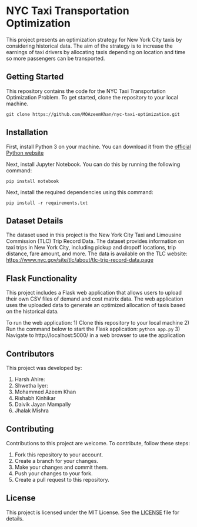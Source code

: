 # NYC Taxi Transportation Optimization

This project presents an optimization strategy for New York City taxis by considering historical data. The aim of the strategy is to increase the earnings of taxi drivers by allocating taxis depending on location and time so more passengers can be transported.

## Getting Started

This repository contains the code for the NYC Taxi Transportation Optimization Problem. To get started, clone the repository to your local machine.
```
git clone https://github.com/MOAzeemKhan/nyc-taxi-optimization.git

```
## Installation

First, install Python 3 on your machine. You can download it from the [official Python website](https://www.python.org/downloads/)

Next, install Jupyter Notebook. You can do this by running the following command:
```
pip install notebook
```
Next, install the required dependencies using this command:
```
pip install -r requirements.txt
```


## Dataset Details

The dataset used in this project is the New York City Taxi and Limousine Commission (TLC) Trip Record Data. The dataset provides information on taxi trips in New York City, including pickup and dropoff locations, trip distance, fare amount, and more. 
The data is available on the TLC website: https://www.nyc.gov/site/tlc/about/tlc-trip-record-data.page

## Flask Functionality

This project includes a Flask web application that allows users to upload their own CSV files of demand and cost matrix data. The web application uses the uploaded data to generate an optimized allocation of taxis based on the historical data.

To run the web application:
    1) Clone this repository to your local machine
    2) Run the command below to start the Flask application:
    ```
    python app.py
    ```
    3) Navigate to http://localhost:5000/ in a web browser to use the application
    
## Contributors

This project was developed by:
1) Harsh Ahire:
2) Shwetha Iyer:
3) Mohammed Azeem Khan
4) Rishabh Kinhikar
5) Daivik Jayan Mampally
6) Jhalak Mishra

## Contributing

Contributions to this project are welcome. To contribute, follow these steps:
1) Fork this repository to your account.
2) Create a branch for your changes.
3) Make your changes and commit them.
4) Push your changes to your fork.
5) Create a pull request to this repository.

## License

This project is licensed under the MIT License. See the [LICENSE](https://github.com/MOAzeemKhan/nyc-taxi-optimization/blob/main/License) file for details.
